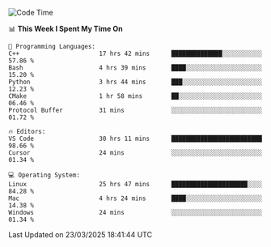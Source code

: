 
<!--START_SECTION:waka-->
![Code Time](http://img.shields.io/badge/Code%20Time-3%2C228%20hrs%2054%20mins-blue)

📊 **This Week I Spent My Time On** 

```text
💬 Programming Languages: 
C++                      17 hrs 42 mins      ██████████████░░░░░░░░░░░   57.86 % 
Bash                     4 hrs 39 mins       ████░░░░░░░░░░░░░░░░░░░░░   15.20 % 
Python                   3 hrs 44 mins       ███░░░░░░░░░░░░░░░░░░░░░░   12.23 % 
CMake                    1 hr 58 mins        ██░░░░░░░░░░░░░░░░░░░░░░░   06.46 % 
Protocol Buffer          31 mins             ░░░░░░░░░░░░░░░░░░░░░░░░░   01.72 % 

🔥 Editors: 
VS Code                  30 hrs 11 mins      █████████████████████████   98.66 % 
Cursor                   24 mins             ░░░░░░░░░░░░░░░░░░░░░░░░░   01.34 % 

💻 Operating System: 
Linux                    25 hrs 47 mins      █████████████████████░░░░   84.28 % 
Mac                      4 hrs 24 mins       ████░░░░░░░░░░░░░░░░░░░░░   14.38 % 
Windows                  24 mins             ░░░░░░░░░░░░░░░░░░░░░░░░░   01.34 % 
```


 Last Updated on 23/03/2025 18:41:44 UTC
<!--END_SECTION:waka-->

